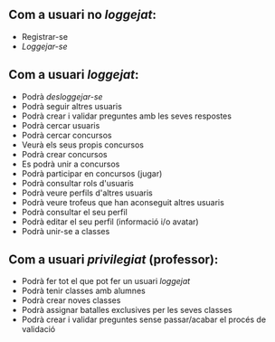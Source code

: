 ## Com a usuari no _loggejat_:
* Registrar-se
* _Loggejar-se_
## Com a usuari *loggejat*:
* Podrà _desloggejar-se_
* Podrà seguir altres usuaris
* Podrà crear i validar preguntes amb les seves respostes
* Podrà cercar usuaris
* Podrà cercar concursos
* Veurà els seus propis concursos
* Podrà crear concursos
* Es podrà unir a concursos
* Podrà participar en concursos (jugar)
* Podrà consultar rols d'usuaris
* Podrà veure perfils d'altres usuaris
* Podrà veure trofeus que han aconseguit altres usuaris
* Podrà consultar el seu perfil
* Podrà editar el seu perfil (informació i/o avatar)
* Podrà unir-se a classes 
## Com a usuari *privilegiat* (professor):
* Podrà fer tot el que pot fer un usuari _loggejat_
* Podrà tenir classes amb alumnes
* Podrà crear noves classes 
* Podrà assignar batalles exclusives per les seves classes
* Podrà crear i validar preguntes sense passar/acabar el procés de validació